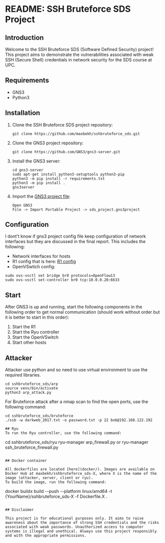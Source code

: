 # README: SSH Bruteforce SDS Project

## Introduction

Welcome to the SSH Bruteforce SDS (Software Defined Security) project! This project aims to demonstrate the vulnerabilities associated with weak SSH (Secure Shell) credentials in network security for the SDS course at UPC.

## Requirements

- GNS3 
- Python3

## Installation

1. Clone the SSH Bruteforce SDS project repository:
    ```
    git clone https://github.com/maxbekh/sshbruteforce_sds.git
    ```
2. Clone the GNS3 project repository: 
    ```
    git clone https://github.com/GNS3/gns3-server.git
    ```
3. Install the GNS3 server:
    ```
    cd gns3-server
    sudo apt-get install python3-setuptools python3-pip
    python3 -m pip install -r requirements.txt
    python3 -m pip install .
    gns3server
    ```
4. Import the [GNS3 project file](gns3/sds_project.gns3project):
    ```
    Open GNS3
    File -> Import Portable Project -> sds_project.gns3project
    ```

## Configuration
I dont't know if gns3 project config file keep configuration of network interfaces but they are discussed in the final report.
This includes the following:
- Network interfaces for hosts
- R1 config that is here: [R1 config](routers/cisco_r1_startup.cfg)
- OpenVSwtich config:
````
sudo ovs-vsctl set bridge br0 protocols=OpenFlow13
sudo ovs-vsctl set-controller br0 tcp:10.0.0.20:6633
````

## Start
After GNS3 is up and running, start the following components in the following order to get normal communication (should work without order but it is better to start in this order):
1. Start the R1
2. Start the Ryu controller
3. Start the OpenVSwitch
4. Start other hosts


## Attacker
Attacker use python and so need to use virtual environment to use the required libraries. 
```
cd sshbruteforce_sds/arp
source venv/bin/activate
python3 arp_attack.py
```
For Bruteforce attack after a nmap scan to find the open ports, use the following command:
```
cd sshbruteforce_sds/bruteforce
./ssb -w darkweb_2017.txt -o password.txt -p 22 bob@192.168.122.192

## Ryu
To run the Ryu controller, use the following command:
```
cd sshbruteforce_sds/ryu
ryu-manager arp_firewall.py
or
ryu-manager ssh_bruteforce_firewall.py
```

## Docker container

All dockerfiles are located [here](docker/). Images are available on Docker Hub at maxbekh/sshbruteforce_sds-X, where X is the name of the image (attacker, server, client or ryu). 
To build the image, run the following command:
```
docker buildx build --push --platform linux/amd64 -t {YourName}/sshbruteforce_sds-X -f Dockerfile.X .
```

## Disclaimer

This project is for educational purposes only. It aims to raise awareness about the importance of strong SSH credentials and the risks associated with weak passwords. Unauthorized access to computer systems is illegal and unethical. Always use this project responsibly and with the appropriate permissions.
